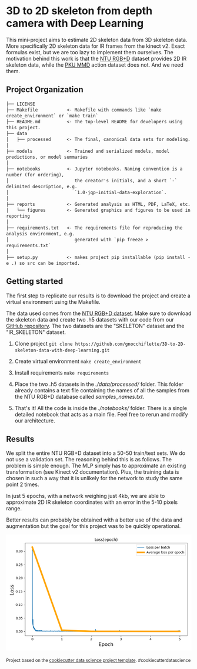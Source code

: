 
3D to 2D skeleton from depth camera with Deep Learning
==============================

This mini-project aims to estimate 2D skeleton data from 3D skeleton data. More specifically 2D skeleton data for IR frames from the kinect v2. Exact formulas exist, but we are too lazy to implement them ourselves. The motivation behind this work is that the [NTU RGB+D](http://rose1.ntu.edu.sg/datasets/actionrecognition.asp) dataset provides 2D IR skeleton data, while the [PKU MMD](http://www.icst.pku.edu.cn/struct/Projects/PKUMMD.html) action dataset does not. And we need them.

Project Organization
------------

    ├── LICENSE
    ├── Makefile           <- Makefile with commands like `make create_environment` or `make train`
    ├── README.md          <- The top-level README for developers using this project.
    ├── data
    │   ├── processed      <- The final, canonical data sets for modeling.
    │
    ├── models             <- Trained and serialized models, model predictions, or model summaries
    │
    ├── notebooks          <- Jupyter notebooks. Naming convention is a number (for ordering),
    │                         the creator's initials, and a short `-` delimited description, e.g.
    │                         `1.0-jqp-initial-data-exploration`.
    │
    ├── reports            <- Generated analysis as HTML, PDF, LaTeX, etc.
    │   └── figures        <- Generated graphics and figures to be used in reporting
    │
    ├── requirements.txt   <- The requirements file for reproducing the analysis environment, e.g.
    │                         generated with `pip freeze > requirements.txt`
    │
    ├── setup.py           <- makes project pip installable (pip install -e .) so src can be imported.


Getting started
------------
The first step to replicate our results is to download the project and create a virtual environment using the Makefile. 

The data used comes from the [NTU RGB+D dataset](http://rose1.ntu.edu.sg/datasets/actionrecognition.asp). Make sure to download the skeleton data and create two .h5 datasets with our code from our [GitHub repository](https://github.com/gnocchiflette/NTU-RGB-D). The two datasets are the "SKELETON" dataset and the "IR_SKELETON" dataset.

 1. Clone project
    `git clone https://github.com/gnocchiflette/3D-to-2D-skeleton-data-with-deep-learning.git `

2. Create virtual environment 
    `make create_environment `

3. Install requirements
`make requirements` 

4. Place the two .h5 datasets in the *./data/processed/* folder. This folder already contains a text file containing the names of all the samples from the NTU RGB+D database called *samples_names.txt*.

5. That's it! All the code is inside the *./notebooks/* folder.  There is a single detailed notebook that acts as a main file. Feel free to rerun and modify our architecture. 

Results
------------
We split the entire NTU RGB+D dataset into a 50-50 train/test sets. We do not use a validation set. The reasoning behind this is as follows. The problem is simple enough. The MLP simply has to approximate an existing transformation (see Kinect v2 documentation). Plus, the training data is chosen in such a way that it is unlikely for the network to study the same point 2 times. 

In just 5 epochs, with a network weighing just 4kb, we are able to approximate 2D IR skeleton coordinates with an error in the 5-10 pixels range. 

Better results can probably be obtained with a better use of the data and augmentation but the goal for this project was to be quickly operational. 

![Loss plot](./reports/figures/train_loss.png)

<p><small>Project based on the <a target="_blank" href="https://drivendata.github.io/cookiecutter-data-science/">cookiecutter data science project template</a>. #cookiecutterdatascience</small></p>
